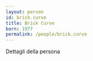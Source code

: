 ```yaml
---
layout: person
id: brick.curve
title: Brick Curve
born: 1977
permalink: /people/brick.curve
---
```


Dettagli della persona 